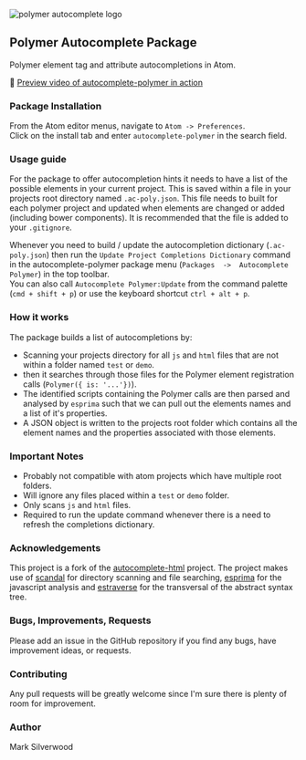 ![polymer autocomplete logo](https://cloud.githubusercontent.com/assets/3482679/7901748/3685cfb6-0798-11e5-8865-6106193cc2e4.png)  

## Polymer Autocomplete Package

Polymer element tag and attribute autocompletions in Atom.


:movie_camera: [Preview video of autocomplete-polymer in action](https://dl.dropboxusercontent.com/u/6808702/autocomplete-polymer-preview.mp4)

### Package Installation
From the Atom editor menus, navigate to `Atom -> Preferences`.  
Click on the install tab and enter `autocomplete-polymer` in the search field.  

### Usage guide
For the package to offer autocompletion hints it needs to have a list of the possible elements
in your current project. This is saved within a file in your projects root directory named `.ac-poly.json`. This file needs to built for each polymer project and updated when elements are changed or added (including bower components). It is recommended that the file is added to your `.gitignore`.  

Whenever you need to build / update the autocompletion dictionary (`.ac-poly.json`) then run the `Update Project Completions Dictionary` command in the autocomplete-polymer package menu (`Packages  ->  Autocomplete Polymer`) in the top toolbar.  
You can also call `Autocomplete Polymer:Update` from the command palette (`cmd + shift + p`) or use the keyboard shortcut `ctrl + alt + p`.

### How it works
The package builds a list of autocompletions by:
- Scanning your projects directory for all `js` and `html` files that are not within a folder named `test` or `demo`.
- then it searches through those files for the Polymer element registration calls (`Polymer({ is: '...'})`).
- The identified scripts containing the Polymer calls are then parsed and analysed by `esprima` such that we can pull out the elements names and a list of it's properties.
- A JSON object is written to the projects root folder which contains all the element names and the properties associated with those elements.

### Important Notes
- Probably not compatible with atom projects which have multiple root folders.
- Will ignore any files placed within a `test` or `demo` folder.
- Only scans `js` and `html` files.
- Required to run the update command whenever there is a need to refresh the completions dictionary.

### Acknowledgements
This project is a fork of the [autocomplete-html](https://github.com/atom/autocomplete-html) project.  The project makes use of [scandal](https://github.com/atom/scandal) for directory scanning and file searching, [esprima](http://http://esprima.org/) for the javascript analysis and [estraverse](https://github.com/estools/estraverse) for the transversal of the abstract syntax tree.

### Bugs, Improvements, Requests
Please add an issue in the GitHub repository if you find any bugs, have improvement ideas, or requests.

### Contributing
Any pull requests will be greatly welcome since I'm sure there is plenty of room for improvement.

### Author
Mark Silverwood
